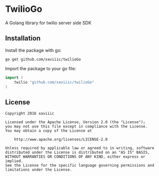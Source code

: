 # TwilioGo

A Golang library for twilio server side SDK

## Installation

Install the package with go:

    go get github.com/xaviiic/twilioGo

Import the package to your go file:

```go
import (
    twilio "github.com/xaviiic/twilioGo"
)
```

## License

    Copyright 2016 xaviiic

    Licensed under the Apache License, Version 2.0 (the "License");
    you may not use this file except in compliance with the License.
    You may obtain a copy of the License at

        http://www.apache.org/licenses/LICENSE-2.0

    Unless required by applicable law or agreed to in writing, software
    distributed under the License is distributed on an "AS IS" BASIS,
    WITHOUT WARRANTIES OR CONDITIONS OF ANY KIND, either express or implied.
    See the License for the specific language governing permissions and
    limitations under the License.
